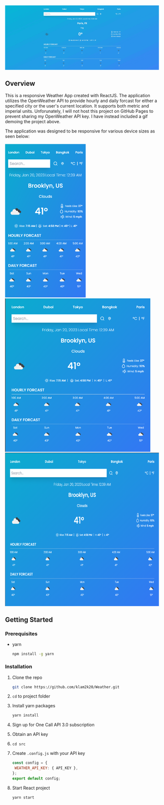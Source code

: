 <p align="center">
    <img src="public/demo.gif">
</p>

## Overview

This is a responsive Weather App created with ReactJS. The application utilizes the OpenWeather API to
provide hourly and daily forcast for either a specified city or the user's current location. It supports
both metric and imperial units. Unforunately, I will not host this project on GitHub Pages to prevent
sharing my OpenWeather API key. I have instead included a gif demoing the project above.

The application was designed to be responsive for various device sizes as seen below: <br> <br>
<img src="imgs/Weather-sm.png" height=500> &nbsp; &nbsp; &nbsp; &nbsp; &nbsp; &nbsp; &nbsp;
<img src="imgs/Weather-md.png" height=500>
<img src="imgs/Weather-lg.png" height=500 width=800>

## Getting Started

### Prerequisites

- yarn
  ```sh
  npm install -g yarn
  ```

### Installation

1. Clone the repo
   ```sh
   git clone https://github.com/klam2k20/Weather.git
   ```
2. `cd` to project folder
3. Install yarn packages
   ```sh
   yarn install
   ```
4. Sign up for One Call API 3.0 subscription
5. Obtain an API key
6. `cd src`
7. Create `.config.js` with your API key

   ```js
   const config = {
   	WEATHER_API_KEY: { API_KEY },
   };
   export default config;
   ```

8. Start React project
   ```sh
   yarn start
   ```
